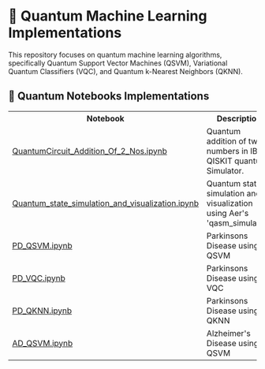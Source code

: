 # 🧪 Quantum Machine Learning Implementations

This repository focuses on quantum machine learning algorithms, specifically Quantum Support Vector Machines (QSVM), Variational Quantum Classifiers (VQC), and Quantum k-Nearest Neighbors (QKNN).

## 🔬 Quantum Notebooks Implementations

<table>
  <tr>
    <th>Notebook</th>
    <th>Description</th>
  </tr>
  <tr>
    <td><a href="https://github.com/VikasGarg-Dir/Quantum_ML/blob/main/Others/QuantumCircuit_Addition_Of_2_Nos.ipynb">QuantumCircuit_Addition_Of_2_Nos.ipynb</a></td>
    <td>Quantum addition of two numbers in IBM QISKIT quantum Simulator.</td>
  </tr>
  <tr>
    <td><a href="https://github.com/VikasGarg-Dir/Quantum_ML/blob/main/Others/Quantum_state_simulation_and_visualization.ipynb">Quantum_state_simulation_and_visualization.ipynb</a></td>
    <td>Quantum state simulation and visualization using Aer's 'qasm_simulator'.</td>
  </tr>
  <tr>
    <td><a href="https://github.com/VikasGarg-Dir/Quantum_ML/blob/main/Others/PD_QSVM.ipynb">PD_QSVM.ipynb</a></td>
      <td>Parkinsons Disease using QSVM</td>
  </tr>
  <tr>
    <td><a href="https://github.com/VikasGarg-Dir/Quantum_ML/blob/main/Others/PD_VQC.ipynb">PD_VQC.ipynb</a></td>
      <td>Parkinsons Disease using VQC</td>
  </tr>
  <tr>
    <td><a href="https://github.com/VikasGarg-Dir/Quantum_ML/blob/main/Others/PD_QKNN.ipynb">PD_QKNN.ipynb</a></td>
      <td>Parkinsons Disease using QKNN</td>
  </tr>
  <tr>
    <td><a href="https://github.com/VikasGarg-Dir/Quantum_ML/blob/main/Others/AD_QSVM.ipynb">AD_QSVM.ipynb</a></td>
      <td>Alzheimer's Disease using QSVM</td>
  </tr>
</table>
